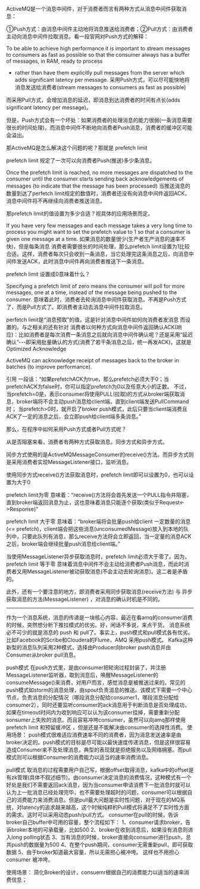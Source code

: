 ActiveMQ是一个消息中间件，对于消费者而言有两种方式从消息中间件获取消息：

①Push方式：由消息中间件主动地将消息推送给消费者；②Pull方式：由消费者主动向消息中间件拉取消息。看一段官网对Push方式的解释：

To be able to achieve high performance it is important to stream messages to consumers as fast as possible
so that the consumer always has a buffer of messages, in RAM, ready to process
- rather than have them explicitly pull messages from the server which adds significant latency per message.
采用Push方式，可以尽可能快地将消息发送给消费者(stream messages to consumers as fast as possible)

而采用Pull方式，会增加消息的延迟，即消息到达消费者的时间有点长(adds significant latency per message)。



但是，Push方式会有一个坏处：如果消费者的处理消息的能力很弱(一条消息需要很长的时间处理)，而消息中间件不断地向消费者Push消息，消费者的缓冲区可能会溢出。

那ActiveMQ是怎么解决这个问题的呢？那就是  prefetch limit

prefetch limit 规定了一次可以向消费者Push(推送)多少条消息。

 Once the prefetch limit is reached, no more messages are dispatched to the consumer
until the consumer starts sending back acknowledgements of messages (to indicate that the message has been processed)
当推送消息的数量到达了perfetch limit规定的数值时，消费者还没有向消息中间件返回ACK，消息中间件将不再继续向消费者推送消息。



那prefetch limit的值设置为多少合适？视具体的应用场景而定。

 If you have very few messages and each message takes a very long time to process
you might want to set the prefetch value to 1 so that a consumer is given one message at a time.
如果消息的数量很少(生产者生产消息的速率不快)，但是每条消息 消费者需要很长的时间处理，那么prefetch limit设置为1比较合适。这样，消费者每次只会收到一条消息，当它处理完这条消息之后，向消息中间件发送ACK，此时消息中间件再向消费者推送下一条消息。

prefetch limit 设置成0意味着什么？

Specifying a prefetch limit of zero means the consumer will poll for more messages, one at a time,
instead of the message being pushed to the consumer.
意味着此时，消费者去轮询消息中间件获取消息。不再是Push方式了，而是Pull方式了。即消费者主动去消息中间件拉取消息。



perfetch limit是“消息预取”的值，这是针对消息中间件如何向消费者发消息 而设置的。与之相关的还有针对 消费者以何种方式向消息中间件返回确认ACK(响应)：比如消费者是每次消费一条消息之后就向消息中间件确认呢？还是采用“延迟确认”---即采用批量确认的方式(消费了若干条消息之后，统一再发ACK)。这就是 Optimized Acknowledge

ActiveMQ can acknowledge receipt of messages back to the broker in batches (to improve performance).


引用 一段话：“如果prefetchACK为true，那么prefetch必须大于0；当prefetchACK为false时，你可以指定prefetch为0以及任意大小的正数。
不过，当prefetch=0是，表示consumer将使用PULL(拉取)的方式从broker端获取消息，broker端将不会主动push消息给client端，直到client端发送PullCommand时；
当prefetch>0时，就开启了broker push模式，此后只要当client端消费且ACK了一定的消息之后，会立即push给client端多条消息。”



那么，在程序中如何采用Push方式或者Pull方式呢？

从是否阻塞来看，消费者有两种方式获取消息。同步方式和异步方式。

同步方式使用的是ActiveMQMessageConsumer的receive()方法。而异步方式则是采用消费者实现MessageListener接口，监听消息。



使用同步方式receive()方法获取消息时，prefetch limit即可以设置为0，也可以设置为大于0

prefetch limit为零 意味着：“receive()方法将会首先发送一个PULL指令并阻塞，直到broker端返回消息为止，这也意味着消息只能逐个获取(类似于Request<->Response)”

prefetch limit 大于零 意味着：“broker端将会批量push给client 一定数量的消息(<= prefetch)，client端会把这些消息(unconsumedMessage)放入到本地的队列中，只要此队列有消息，那么receive方法将会立即返回，当一定量的消息ACK之后，broker端会继续批量push消息给client端。”



当使用MessageListener异步获取消息时，prefetch limit必须大于零了。因为，prefetch limit 等于零 意味着消息中间件不会主动给消费者Push消息，而此时消费者又用MessageListener被动获取消息(不会主动去轮询消息)。这二者是矛盾的。



此外，还有一个要注意的地方，即消费者采用同步获取消息(receive方法) 与 异步获取消息的方法(MessageListener) ，对消息的确认时机是不同的。



----------------------------------------------------------


作为一个消息系统，消息的传递是一块核心内容，最近在看amq的consumer消费的时候，突然想分析下推拉模式的优劣。好，闲话不多说，来点干货。
消息系统必不可少的就是消息的 push 和 pull了。事实上，push模式和pull模式各有优劣。比如Facebook的Scribe和Cloudera的Flume，AMQ 采用push模式。
Kafka这种新型的消息队列采用2种模式，选择由Producer向broker push消息并由Consumer从broker pull消息。


push模式
在push方式里，是由consumer把轮询过程封装了，并注册MessageListener监听器，取到消息后，唤醒MessageListener的consumeMessage()来消费，对用户而言，感觉消息是被推送过来的。常见的push模式如storm的消息处理，由spout负责消息的推送。该模式下需要一个中心节点，负责消息的分配情况（哪段消息分配给consumer1，哪段消息分配给consumer2），同时还要监听consumer的ack消息用于判断消息是否处理成功，如果在timeout时间内为收到响应可以认为该consumer挂掉，需要重新分配sonsumer上失败的消息。而且容易冲垮consumer，虽然可以向amq那样使用prefetch limit  和预留缓冲区 ，但是还是不能解决由consumer的选择性消费。
使用场景：
push模式很难适应消费速率不同的消费者，因为消息发送速率是由broker决定的。push模式的目标是尽可能以最快速度传递消息，但是这样很容易造成Consumer来不及处理消息，典型的表现就是拒绝服务以及网络拥塞。而pull模式则可以根据Consumer的消费能力以适当的速率消费消息。


pull模式
取消息的过程需要用户自己写，根据offset取得消息，kafka中的offset是有zk管理(具体不叙述细节)。由consumer决定消息的消费情况，这种模式有一个好处是我们不需要返回ack消息，因为当consumer申请消费下一批消息时就可以认为上一批消息已经处理完毕，也不需要处理超时的问题，consumer可以根据自己的消费能力来消费消息。但是pull最大问题是实时性问题，对于现在的MQ系统，对latency的追求越来越高，这个时候纯粹的Pull模式将满足不了实时性方面的需求。这时可以采用动态push/pull方式。
consumer在pull的时候，告诉broker自己buffer中可用的容量，整个流程如下：
1、consumer请求broker，告诉broker本地的可承载量，比如500
2、broker在收到消息后，如果没有消息则进入long polling状态
3、当有消息的时候，broker直接向consumer进行push，总共push的数据量为500
4、在整个push期间，consumer无需重新pull，即可获取数据
5、由于broker知道最大容量，所以无需担心被冲垮。
这样也不用担心consumer 被冲垮。


使用场景：
简化Broker的设计，consuemr根据自己的消费能力以适当的速率消费信息；
